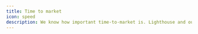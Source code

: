 ```yaml
---
title: Time to market
icon: speed
description: We know how important time-to-market is. Lighthouse and our team is set-up to be able to go to live production within three months.
---
```


